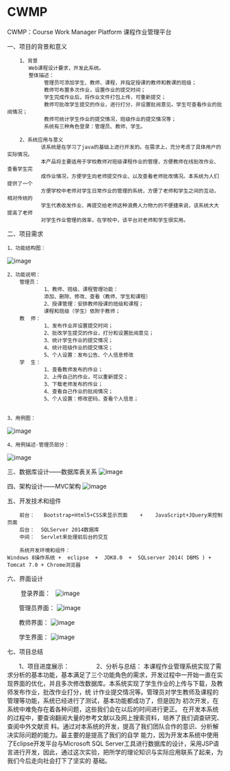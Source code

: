# CWMP
CWMP：Course Work Manager Platform   课程作业管理平台 

一、项目的背景和意义

        1、背景
           Web课程设计要求，开发此系统。
           整体描述：
                管理员可添加学生、教师、课程，并指定授课的教师和教课的班级；
                教师可布置多次作业，设置作业的提交时间；
                学生完成作业后，将作业文件打包上传，可重新提交；
                教师可批改学生提交的作业，进行打分，并设置批阅意见。学生可查看作业的批阅情况；
                教师可统计学生作业的提交情况，班级作业的提交情况等；
                系统有三种角色登录：管理员、教师、学生。
                
        2、系统应用与意义
               该系统是在学习了java的基础上进行开发的。在需求上，充分考虑了具体用户的实际情况。
               本产品将主要适用于学校教师对班级课程作业的管理，方便教师在线批改作业、查看学生完
               成作业情况，方便学生向老师提交作业、以及查看老师批改情况。本系统为人们提供了一个
               方便学校中老师对学生日常作业的管理的系统，方便了老师和学生之间的互动，相对传统的
               学生代表收发作业、再提交给老师这种浪费人力物力的不便捷来说，该系统大大提高了老师
               对学生作业管理的效率，在学校中，该平台对老师和学生很实用。
          
 二、项目需求
 
 	1、功能结构图：        
   ![image](https://github.com/TouchDreamRen/CWMP/raw/master/screenshots/FunctionalStructure.png)
	
	2、功能说明：
        管理员：
                1、教师、班级、课程管理功能：
                添加、删除、修改、查看（教师、学生和课程）
                2、授课管理：安排教师授课的班级和课程；
                课程和班级（学生）依附于教师；
        教  师：
                1、发布作业并设置提交时间；
                2、批改学生提交的作业，打分和设置批阅意见；
                3、统计学生作业的提交情况；
                4、统计班级作业的提交情况；
                5、个人设置：发布公告、个人信息修改
        学  生：
                1、查看教师发布的作业；
                2、上传自己的作业，可以重新提交；
                3、下载老师发布的作业；
                4、查看自己作业的批阅情况；
                5、个人设置：修改密码、查看个人信息；

   
   	3、用例图：
   ![image](https://github.com/TouchDreamRen/CWMP/raw/master/screenshots/UseCase.png)
   
	4、用例描述-管理员部分：
   ![image](https://github.com/TouchDreamRen/CWMP/raw/master/screenshots/UseCaseDescription.png)
   
三、数据库设计——数据库表关系
        ![image](https://github.com/TouchDreamRen/CWMP/raw/master/screenshots/DataBase.png)

四、架构设计——MVC架构
	![image](https://github.com/TouchDreamRen/CWMP/raw/master/screenshots/Framework.png)

五、开发技术和组件
        
        前台：   Bootstrap+Html5+CSS来显示页面    +    JavaScript+JQuery来控制页面
        后台：  SQLServer 2014数据库
        中间：  Servlet来处理前后台的交互

        系统开发环境和组件： 
	Windows 8操作系统 +  eclipse  +  JDK8.0  +  SQLserver 2014( DBMS ) + Tomcat 7.0 + Chrome浏览器 

六、界面设计

        
   登录界面：
   ![image](https://github.com/TouchDreamRen/CWMP/raw/master/screenshots/login.png)
        
        管理员界面：
   ![image](https://github.com/TouchDreamRen/CWMP/raw/master/screenshots/manager.png)    
        
        教师界面：
   ![image](https://github.com/TouchDreamRen/CWMP/raw/master/screenshots/teacher.png)    
        
        学生界面：
   ![image](https://github.com/TouchDreamRen/CWMP/raw/master/screenshots/student.png)    
        
七、项目总结
        
        1、项目进度展示：
        
        2、分析与总结：
           本课程作业管理系统实现了需求分析的基本功能，基本满足了三个功能角色的需求，开发过程中一开始一直在实
        现界面的优化，并且多次修改数据库。本系统实现了学生作业的上传与下载，及教师发布作业，批改作业打分，统
        计作业提交情况等。管理员对学生教师及课程的管理等功能，系统已经进行了测试，基本功能都成功了，但是因为
        初次开发，在系统中难免存在着各种问题，这些我们会在以后的时间进行更正。
           在开发本系统的过程中，要查询翻阅大量的参考文献以及网上搜索资料，培养了我们调查研究、查阅中外文献资
        料。通过对本系统的开发，提高了我们团队合作的意识、分析解决实际问题的能力。最主要的是提高了我们的自学
        能力，因为开发本系统中使用了Eclipse开发平台与Microsoft SQL Server工具进行数据库的设计，采用JSP语
        言进行开发，因此，通过这次实验，把所学的理论知识与实际应用联系了起来，为我们今后走向社会打下了坚实的
        基础。

